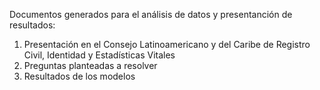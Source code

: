 Documentos generados para el análisis de datos y presentanción de resultados:
1. Presentación en el Consejo Latinoamericano y del Caribe de Registro Civil, Identidad y Estadísticas Vitales
2. Preguntas planteadas a resolver
3. Resultados de los modelos

